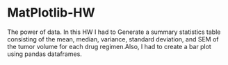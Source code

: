 # MatPlotlib-HW

The power of data. In this HW I had to Generate a summary statistics table consisting of the mean, median, variance, standard deviation, and SEM of the tumor volume for each drug regimen.Also, I had to create a bar plot using pandas dataframes. 
